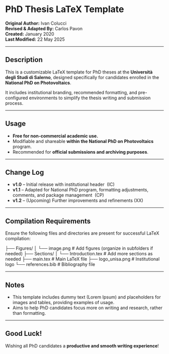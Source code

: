 # PhD Thesis LaTeX Template

**Original Author:** Ivan Colucci  
**Revised & Adapted By:** Carlos Pavon  
**Created:** January 2020  
**Last Modified:** 22 May 2025

---

## Description

This is a customizable LaTeX template for PhD theses at the **Università degli Studi di Salerno**, designed specifically for candidates enrolled in the **National PhD on Photovoltaics**.

It includes institutional branding, recommended formatting, and pre-configured environments to simplify the thesis writing and submission process.

---

## Usage

- **Free for non-commercial academic use.**
- Modifiable and shareable **within the National PhD on Photovoltaics** program.
- Recommended for **official submissions and archiving purposes**.

---

## Change Log

- **v1.0** – Initial release with institutional header  (IC)  
- **v1.1** – Adapted for National PhD program, formatting adjustments, comments, and package management  (CP)  
- **v1.2** – (Upcoming) Further improvements and refinements (XX)

---

## Compilation Requirements

Ensure the following files and directories are present for successful LaTeX compilation:

├── Figures/
│ └── image.png # Add figures (organize in subfolders if needed)
├── Sections/
│ └── Introduction.tex # Add more sections as needed
├── main.tex # Main LaTeX file
├── logo_unisa.png # Institutional logo
└── references.bib # Bibliography file

---

## Notes

- This template includes dummy text (Lorem Ipsum) and placeholders for images and tables, providing examples of usage.
- Aims to help PhD candidates focus more on writing and research, rather than formatting.

---

## Good Luck!

Wishing all PhD candidates a **productive and smooth writing experience**!


